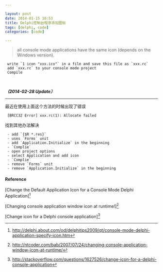 ```yaml
---

layout: post
date: 2014-01-15 10:53
title: Delphi控制台程序添加图标
tags: [delphi, code]
categories: [code]

---
```


> all console mode applications have the same icon (depends on the Windows version).


```
 write `1 icon "xxx.ico"` in a file and save this file as `xxx.rc`
 add `xxx.rc` to your console mode project
 Compile
```

<br/>

***（2014-02-28 Update）***

---

最近在使用上面这个方法的时候出现了错误

```
 [BRCC32 Error] xxx.rc(1): Allocate failed
```
 
找到其他办法解决  

```
 - add `{$R *.res}`
 - uses `Forms` unit
 - add `Application.Initialize` in the beginning
 - `Complie`
 - open project options
 - select Application and add icon
 - `Complie`
 - remove `Forms` unit
 - remove `Application.Initialize` in the beginning
```

#### Reference

[Change the Default Application Icon for a Console Mode Delphi Application][^1]

[Changing console application window icon at runtime!][^2]

[Change icon for a Delphi console application][^3]





[^1]: http://delphi.about.com/od/delphitips2009/qt/console-mode-delphi-application-specify-icon.htm
[^2]: http://ntcoder.com/bab/2007/07/24/changing-console-application-window-icon-at-runtime/
[^3]: http://stackoverflow.com/questions/1627526/change-icon-for-a-delphi-console-application